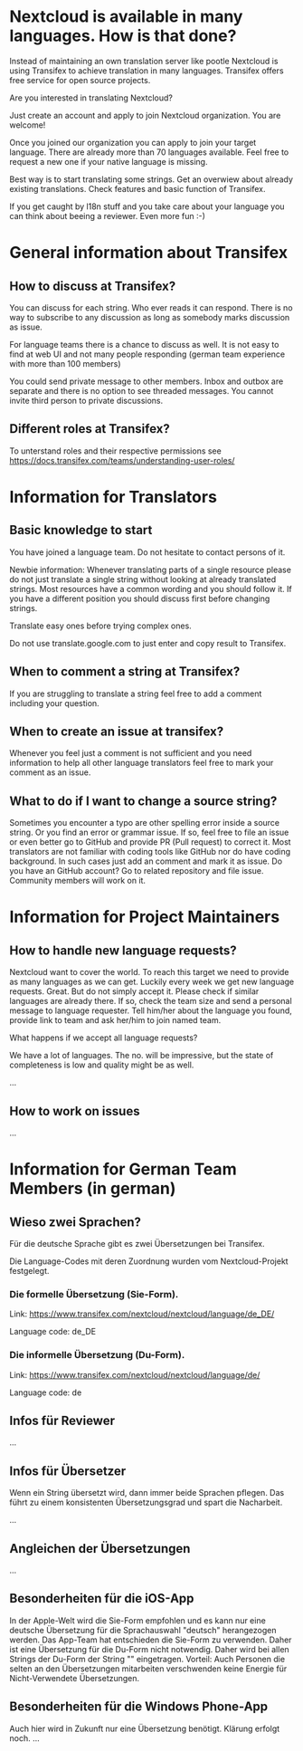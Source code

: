 # Nextcloud is available in many languages. How is that done?
Instead of maintaining an own translation server like pootle Nextcloud is using Transifex to achieve translation in many languages.
Transifex offers free service for open source projects.

Are you interested in translating Nextcloud?

Just create an account and apply to join Nextcloud organization. You are welcome!

Once you joined our organization you can apply to join your target language. There are already more than 70 languages available. Feel free to request a new one if your native language is missing.

Best way is to start translating some strings. Get an overwiew about already existing translations. Check features and basic function of Transifex.

If you get caught by l18n stuff and you take care about your language you can think about beeing a reviewer. Even more fun :-)

# General information about Transifex
## How to discuss at Transifex?

You can discuss for each string. Who ever reads it can respond. There is no way to subscribe to any discussion as long as somebody marks discussion as issue.

For language teams there is a chance to discuss as well. It is not easy to find at web UI and not many people responding (german team experience with more than 100 members)

You could send private message to other members. Inbox and outbox are separate and there is no option to see threaded messages. You cannot invite third person to private discussions.

## Different roles at Transifex?

To unterstand roles and their respective permissions see https://docs.transifex.com/teams/understanding-user-roles/

# Information for Translators
## Basic knowledge to start
You have joined a language team. Do not hesitate to contact persons of it.

Newbie information: Whenever translating parts of a single resource please do not just translate a single string without looking at already translated strings. Most resources have a common wording and you should follow it. If you have a different position you should discuss first before changing strings.

Translate easy ones before trying complex ones.

Do not use translate.google.com to just enter and copy result to Transifex.

## When to comment a string at Transifex?

If you are struggling to translate a string feel free to add a comment including your question.

## When to create an issue at transifex?

Whenever you feel just a comment is not sufficient and you need information to help all other language translators feel free to mark your comment as an issue.

## What to do if I want to change a source string?

Sometimes you encounter a typo are other spelling error inside a source string. Or you find an error or grammar issue. If so, feel free to file an issue or even better go to GitHub and provide PR (Pull request) to correct it.
Most translators are not familiar with coding tools like GitHub nor do have coding background. In such cases just add an comment and mark it as issue. Do you have an GitHub account? Go to related repository and file issue. Community members will work on it.

# Information for Project Maintainers
## How to handle new language requests?

Nextcloud want to cover the world. To reach this target we need to provide as many languages as we can get.
Luckily every week we get new language requests. Great. But do not simply accept it. 
Please check if similar languages are already there. If so, check the team size and send a personal message to language requester. Tell him/her about the language you found, provide link to team and ask her/him to join named team.

What happens if we accept all language requests?

We have a lot of languages. The no. will be impressive, but the state of completeness is low and quality might be as well.

...


## How to work on issues
...

# Information for German Team Members (in german)
## Wieso zwei Sprachen?
Für die deutsche Sprache gibt es zwei Übersetzungen bei Transifex.

Die Language-Codes mit deren Zuordnung wurden vom Nextcloud-Projekt festgelegt.

### Die formelle Übersetzung (Sie-Form).

Link: https://www.transifex.com/nextcloud/nextcloud/language/de_DE/

Language code: de_DE

### Die informelle Übersetzung (Du-Form).

Link: https://www.transifex.com/nextcloud/nextcloud/language/de/

Language code: de

## Infos für Reviewer

...

## Infos für Übersetzer

Wenn ein String übersetzt wird, dann immer beide Sprachen pflegen. Das führt zu einem konsistenten Übersetzungsgrad und spart die Nacharbeit.

...

## Angleichen der Übersetzungen

...

## Besonderheiten für die iOS-App
In der Apple-Welt wird die Sie-Form empfohlen und es kann nur eine deutsche Übersetzung für die Sprachauswahl "deutsch" herangezogen werden. Das App-Team hat entschieden die Sie-Form zu verwenden. Daher ist eine Übersetzung für die Du-Form nicht notwendig. Daher wird bei allen Strings der Du-Form der String "" eingetragen. Vorteil: Auch Personen die selten an den Übersetzungen mitarbeiten verschwenden keine Energie für Nicht-Verwendete Übersetzungen.

## Besonderheiten für die Windows Phone-App

Auch hier wird in Zukunft nur eine Übersetzung benötigt. Klärung erfolgt noch.
...